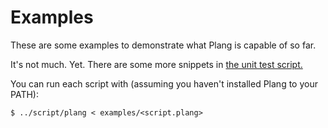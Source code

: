 # Examples
These are some examples to demonstrate what Plang is capable of so far.

It's not much. Yet. There are some more snippets in [the unit test script.](../test/unit_tests.pl)

You can run each script with (assuming you haven't installed Plang to your PATH):

    $ ../script/plang < examples/<script.plang>

